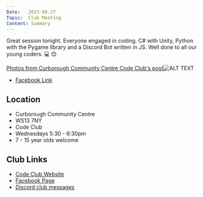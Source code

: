 ```yaml
---
Date:   2023-09-27
Topic:  Club Meeting
Content: Summary
---
```

Great session tonight. Everyone engaged in coding. C# with Unity, Python with the Pygame library and a Discord Bot written in JS. Well done to all our young coders. 💻 😊

[Photos from Curborough Community Centre Code Club's post](https://www.facebook.com/720665616418529/posts/824836082668148)![ALT TEXT](https://scontent.fbhx6-1.fna.fbcdn.net/v/t39.30808-6/381345940_824836139334809_3888447258331693292_n.jpg?stp=cp1_dst-jpg_p720x720&_nc_cat=109&ccb=1-7&_nc_sid=5614bc&_nc_ohc=X5KBZIgG10kAX86Jd4k&_nc_oc=AQkZDuMUJdGiE34W77og1ZRb7C9-Lixwmx_fAWRnWJRGelVUU6kIlmgQ1U7AES6kCGQ&_nc_ht=scontent.fbhx6-1.fna&edm=AKK4YLsEAAAA&oh=00_AfBlwj-y5uXGf39CydkByIxBx1uvI8eA0sEwfalJwXxfEA&oe=652B5CDC)

* [Facebook Link](https://www.facebook.com/720665616418529/posts/824836082668148)

## Location

* Curborough Community Centre
* WS13 7NY
* Code Club
* Wednesdays 5:30 - 6:30pm
* 7 - 15 year olds welcome

## Club Links

* [Code Club Website](https://lichfield-code-club.github.io/)
* [Facebook Page](https://www.facebook.com/LichfieldCoders)
* [Discord club messages](https://discord.gg/szz6xGK)
